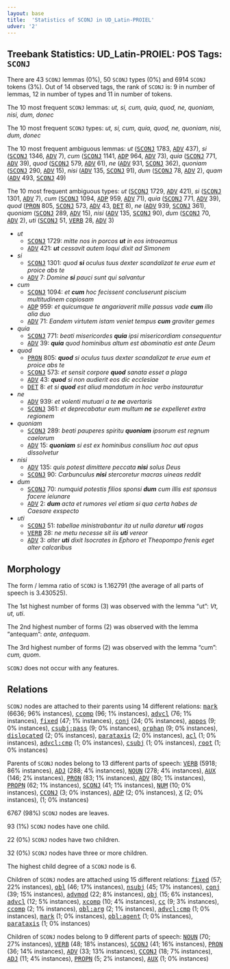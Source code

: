 ```yaml
---
layout: base
title:  'Statistics of SCONJ in UD_Latin-PROIEL'
udver: '2'
---
```


## Treebank Statistics: UD_Latin-PROIEL: POS Tags: `SCONJ`

There are 43 `SCONJ` lemmas (0%), 50 `SCONJ` types (0%) and 6914 `SCONJ` tokens (3%).
Out of 14 observed tags, the rank of `SCONJ` is: 9 in number of lemmas, 12 in number of types and 11 in number of tokens.

The 10 most frequent `SCONJ` lemmas: <em>ut, si, cum, quia, quod, ne, quoniam, nisi, dum, donec</em>

The 10 most frequent `SCONJ` types:  <em>ut, si, cum, quia, quod, ne, quoniam, nisi, dum, donec</em>

The 10 most frequent ambiguous lemmas: <em>ut</em> (<tt><a href="la_proiel-pos-SCONJ.html">SCONJ</a></tt> 1783, <tt><a href="la_proiel-pos-ADV.html">ADV</a></tt> 437), <em>si</em> (<tt><a href="la_proiel-pos-SCONJ.html">SCONJ</a></tt> 1346, <tt><a href="la_proiel-pos-ADV.html">ADV</a></tt> 7), <em>cum</em> (<tt><a href="la_proiel-pos-SCONJ.html">SCONJ</a></tt> 1141, <tt><a href="la_proiel-pos-ADP.html">ADP</a></tt> 964, <tt><a href="la_proiel-pos-ADV.html">ADV</a></tt> 73), <em>quia</em> (<tt><a href="la_proiel-pos-SCONJ.html">SCONJ</a></tt> 771, <tt><a href="la_proiel-pos-ADV.html">ADV</a></tt> 39), <em>quod</em> (<tt><a href="la_proiel-pos-SCONJ.html">SCONJ</a></tt> 579, <tt><a href="la_proiel-pos-ADV.html">ADV</a></tt> 61), <em>ne</em> (<tt><a href="la_proiel-pos-ADV.html">ADV</a></tt> 931, <tt><a href="la_proiel-pos-SCONJ.html">SCONJ</a></tt> 362), <em>quoniam</em> (<tt><a href="la_proiel-pos-SCONJ.html">SCONJ</a></tt> 290, <tt><a href="la_proiel-pos-ADV.html">ADV</a></tt> 15), <em>nisi</em> (<tt><a href="la_proiel-pos-ADV.html">ADV</a></tt> 135, <tt><a href="la_proiel-pos-SCONJ.html">SCONJ</a></tt> 91), <em>dum</em> (<tt><a href="la_proiel-pos-SCONJ.html">SCONJ</a></tt> 78, <tt><a href="la_proiel-pos-ADV.html">ADV</a></tt> 2), <em>quam</em> (<tt><a href="la_proiel-pos-ADV.html">ADV</a></tt> 493, <tt><a href="la_proiel-pos-SCONJ.html">SCONJ</a></tt> 49)

The 10 most frequent ambiguous types:  <em>ut</em> (<tt><a href="la_proiel-pos-SCONJ.html">SCONJ</a></tt> 1729, <tt><a href="la_proiel-pos-ADV.html">ADV</a></tt> 421), <em>si</em> (<tt><a href="la_proiel-pos-SCONJ.html">SCONJ</a></tt> 1301, <tt><a href="la_proiel-pos-ADV.html">ADV</a></tt> 7), <em>cum</em> (<tt><a href="la_proiel-pos-SCONJ.html">SCONJ</a></tt> 1094, <tt><a href="la_proiel-pos-ADP.html">ADP</a></tt> 959, <tt><a href="la_proiel-pos-ADV.html">ADV</a></tt> 71), <em>quia</em> (<tt><a href="la_proiel-pos-SCONJ.html">SCONJ</a></tt> 771, <tt><a href="la_proiel-pos-ADV.html">ADV</a></tt> 39), <em>quod</em> (<tt><a href="la_proiel-pos-PRON.html">PRON</a></tt> 805, <tt><a href="la_proiel-pos-SCONJ.html">SCONJ</a></tt> 573, <tt><a href="la_proiel-pos-ADV.html">ADV</a></tt> 43, <tt><a href="la_proiel-pos-DET.html">DET</a></tt> 8), <em>ne</em> (<tt><a href="la_proiel-pos-ADV.html">ADV</a></tt> 939, <tt><a href="la_proiel-pos-SCONJ.html">SCONJ</a></tt> 361), <em>quoniam</em> (<tt><a href="la_proiel-pos-SCONJ.html">SCONJ</a></tt> 289, <tt><a href="la_proiel-pos-ADV.html">ADV</a></tt> 15), <em>nisi</em> (<tt><a href="la_proiel-pos-ADV.html">ADV</a></tt> 135, <tt><a href="la_proiel-pos-SCONJ.html">SCONJ</a></tt> 90), <em>dum</em> (<tt><a href="la_proiel-pos-SCONJ.html">SCONJ</a></tt> 70, <tt><a href="la_proiel-pos-ADV.html">ADV</a></tt> 2), <em>uti</em> (<tt><a href="la_proiel-pos-SCONJ.html">SCONJ</a></tt> 51, <tt><a href="la_proiel-pos-VERB.html">VERB</a></tt> 28, <tt><a href="la_proiel-pos-ADV.html">ADV</a></tt> 3)


* <em>ut</em>
  * <tt><a href="la_proiel-pos-SCONJ.html">SCONJ</a></tt> 1729: <em>mitte nos in porcos <b>ut</b> in eos introeamus</em>
  * <tt><a href="la_proiel-pos-ADV.html">ADV</a></tt> 421: <em><b>ut</b> cessavit autem loqui dixit ad Simonem</em>
* <em>si</em>
  * <tt><a href="la_proiel-pos-SCONJ.html">SCONJ</a></tt> 1301: <em>quod <b>si</b> oculus tuus dexter scandalizat te erue eum et proice abs te</em>
  * <tt><a href="la_proiel-pos-ADV.html">ADV</a></tt> 7: <em>Domine <b>si</b> pauci sunt qui salvantur</em>
* <em>cum</em>
  * <tt><a href="la_proiel-pos-SCONJ.html">SCONJ</a></tt> 1094: <em>et <b>cum</b> hoc fecissent concluserunt piscium multitudinem copiosam</em>
  * <tt><a href="la_proiel-pos-ADP.html">ADP</a></tt> 959: <em>et quicumque te angariaverit mille passus vade <b>cum</b> illo alia duo</em>
  * <tt><a href="la_proiel-pos-ADV.html">ADV</a></tt> 71: <em>Eandem virtutem istam veniet tempus <b>cum</b> graviter gemes</em>
* <em>quia</em>
  * <tt><a href="la_proiel-pos-SCONJ.html">SCONJ</a></tt> 771: <em>beati misericordes <b>quia</b> ipsi misericordiam consequentur</em>
  * <tt><a href="la_proiel-pos-ADV.html">ADV</a></tt> 39: <em><b>quia</b> quod hominibus altum est abominatio est ante Deum</em>
* <em>quod</em>
  * <tt><a href="la_proiel-pos-PRON.html">PRON</a></tt> 805: <em><b>quod</b> si oculus tuus dexter scandalizat te erue eum et proice abs te</em>
  * <tt><a href="la_proiel-pos-SCONJ.html">SCONJ</a></tt> 573: <em>et sensit corpore <b>quod</b> sanata esset a plaga</em>
  * <tt><a href="la_proiel-pos-ADV.html">ADV</a></tt> 43: <em><b>quod</b> si non audierit eos dic ecclesiae</em>
  * <tt><a href="la_proiel-pos-DET.html">DET</a></tt> 8: <em>et si <b>quod</b> est aliud mandatum in hoc verbo instauratur</em>
* <em>ne</em>
  * <tt><a href="la_proiel-pos-ADV.html">ADV</a></tt> 939: <em>et volenti mutuari a te <b>ne</b> avertaris</em>
  * <tt><a href="la_proiel-pos-SCONJ.html">SCONJ</a></tt> 361: <em>et deprecabatur eum multum <b>ne</b> se expelleret extra regionem</em>
* <em>quoniam</em>
  * <tt><a href="la_proiel-pos-SCONJ.html">SCONJ</a></tt> 289: <em>beati pauperes spiritu <b>quoniam</b> ipsorum est regnum caelorum</em>
  * <tt><a href="la_proiel-pos-ADV.html">ADV</a></tt> 15: <em><b>quoniam</b> si est ex hominibus consilium hoc aut opus dissolvetur</em>
* <em>nisi</em>
  * <tt><a href="la_proiel-pos-ADV.html">ADV</a></tt> 135: <em>quis potest dimittere peccata <b>nisi</b> solus Deus</em>
  * <tt><a href="la_proiel-pos-SCONJ.html">SCONJ</a></tt> 90: <em>Carbunculus <b>nisi</b> stercoretur macras uineas reddit</em>
* <em>dum</em>
  * <tt><a href="la_proiel-pos-SCONJ.html">SCONJ</a></tt> 70: <em>numquid potestis filios sponsi <b>dum</b> cum illis est sponsus facere ieiunare</em>
  * <tt><a href="la_proiel-pos-ADV.html">ADV</a></tt> 2: <em><b>dum</b> acta et rumores vel etiam si qua certa habes de Caesare exspecto</em>
* <em>uti</em>
  * <tt><a href="la_proiel-pos-SCONJ.html">SCONJ</a></tt> 51: <em>tabellae ministrabantur ita ut nulla daretur <b>uti</b> rogas</em>
  * <tt><a href="la_proiel-pos-VERB.html">VERB</a></tt> 28: <em>ne metu necesse sit iis <b>uti</b> vereor</em>
  * <tt><a href="la_proiel-pos-ADV.html">ADV</a></tt> 3: <em>alter <b>uti</b> dixit Isocrates in Ephoro et Theopompo frenis eget alter calcaribus</em>

## Morphology

The form / lemma ratio of `SCONJ` is 1.162791 (the average of all parts of speech is 3.430525).

The 1st highest number of forms (3) was observed with the lemma “ut”: <em>Vt, ut, uti</em>.

The 2nd highest number of forms (2) was observed with the lemma “antequam”: <em>ante, antequam</em>.

The 3rd highest number of forms (2) was observed with the lemma “cum”: <em>cum, quom</em>.

`SCONJ` does not occur with any features.


## Relations

`SCONJ` nodes are attached to their parents using 14 different relations: <tt><a href="la_proiel-dep-mark.html">mark</a></tt> (6636; 96% instances), <tt><a href="la_proiel-dep-ccomp.html">ccomp</a></tt> (96; 1% instances), <tt><a href="la_proiel-dep-advcl.html">advcl</a></tt> (76; 1% instances), <tt><a href="la_proiel-dep-fixed.html">fixed</a></tt> (47; 1% instances), <tt><a href="la_proiel-dep-conj.html">conj</a></tt> (24; 0% instances), <tt><a href="la_proiel-dep-appos.html">appos</a></tt> (9; 0% instances), <tt><a href="la_proiel-dep-csubj-pass.html">csubj:pass</a></tt> (9; 0% instances), <tt><a href="la_proiel-dep-orphan.html">orphan</a></tt> (9; 0% instances), <tt><a href="la_proiel-dep-dislocated.html">dislocated</a></tt> (2; 0% instances), <tt><a href="la_proiel-dep-parataxis.html">parataxis</a></tt> (2; 0% instances), <tt><a href="la_proiel-dep-acl.html">acl</a></tt> (1; 0% instances), <tt><a href="la_proiel-dep-advcl-cmp.html">advcl:cmp</a></tt> (1; 0% instances), <tt><a href="la_proiel-dep-csubj.html">csubj</a></tt> (1; 0% instances), <tt><a href="la_proiel-dep-root.html">root</a></tt> (1; 0% instances)

Parents of `SCONJ` nodes belong to 13 different parts of speech: <tt><a href="la_proiel-pos-VERB.html">VERB</a></tt> (5918; 86% instances), <tt><a href="la_proiel-pos-ADJ.html">ADJ</a></tt> (288; 4% instances), <tt><a href="la_proiel-pos-NOUN.html">NOUN</a></tt> (278; 4% instances), <tt><a href="la_proiel-pos-AUX.html">AUX</a></tt> (146; 2% instances), <tt><a href="la_proiel-pos-PRON.html">PRON</a></tt> (83; 1% instances), <tt><a href="la_proiel-pos-ADV.html">ADV</a></tt> (80; 1% instances), <tt><a href="la_proiel-pos-PROPN.html">PROPN</a></tt> (62; 1% instances), <tt><a href="la_proiel-pos-SCONJ.html">SCONJ</a></tt> (41; 1% instances), <tt><a href="la_proiel-pos-NUM.html">NUM</a></tt> (10; 0% instances), <tt><a href="la_proiel-pos-CCONJ.html">CCONJ</a></tt> (3; 0% instances), <tt><a href="la_proiel-pos-ADP.html">ADP</a></tt> (2; 0% instances), <tt><a href="la_proiel-pos-X.html">X</a></tt> (2; 0% instances),  (1; 0% instances)

6767 (98%) `SCONJ` nodes are leaves.

93 (1%) `SCONJ` nodes have one child.

22 (0%) `SCONJ` nodes have two children.

32 (0%) `SCONJ` nodes have three or more children.

The highest child degree of a `SCONJ` node is 6.

Children of `SCONJ` nodes are attached using 15 different relations: <tt><a href="la_proiel-dep-fixed.html">fixed</a></tt> (57; 22% instances), <tt><a href="la_proiel-dep-obl.html">obl</a></tt> (46; 17% instances), <tt><a href="la_proiel-dep-nsubj.html">nsubj</a></tt> (45; 17% instances), <tt><a href="la_proiel-dep-conj.html">conj</a></tt> (39; 15% instances), <tt><a href="la_proiel-dep-advmod.html">advmod</a></tt> (22; 8% instances), <tt><a href="la_proiel-dep-obj.html">obj</a></tt> (15; 6% instances), <tt><a href="la_proiel-dep-advcl.html">advcl</a></tt> (12; 5% instances), <tt><a href="la_proiel-dep-xcomp.html">xcomp</a></tt> (10; 4% instances), <tt><a href="la_proiel-dep-cc.html">cc</a></tt> (9; 3% instances), <tt><a href="la_proiel-dep-ccomp.html">ccomp</a></tt> (2; 1% instances), <tt><a href="la_proiel-dep-obl-arg.html">obl:arg</a></tt> (2; 1% instances), <tt><a href="la_proiel-dep-advcl-cmp.html">advcl:cmp</a></tt> (1; 0% instances), <tt><a href="la_proiel-dep-mark.html">mark</a></tt> (1; 0% instances), <tt><a href="la_proiel-dep-obl-agent.html">obl:agent</a></tt> (1; 0% instances), <tt><a href="la_proiel-dep-parataxis.html">parataxis</a></tt> (1; 0% instances)

Children of `SCONJ` nodes belong to 9 different parts of speech: <tt><a href="la_proiel-pos-NOUN.html">NOUN</a></tt> (70; 27% instances), <tt><a href="la_proiel-pos-VERB.html">VERB</a></tt> (48; 18% instances), <tt><a href="la_proiel-pos-SCONJ.html">SCONJ</a></tt> (41; 16% instances), <tt><a href="la_proiel-pos-PRON.html">PRON</a></tt> (36; 14% instances), <tt><a href="la_proiel-pos-ADV.html">ADV</a></tt> (33; 13% instances), <tt><a href="la_proiel-pos-CCONJ.html">CCONJ</a></tt> (18; 7% instances), <tt><a href="la_proiel-pos-ADJ.html">ADJ</a></tt> (11; 4% instances), <tt><a href="la_proiel-pos-PROPN.html">PROPN</a></tt> (5; 2% instances), <tt><a href="la_proiel-pos-AUX.html">AUX</a></tt> (1; 0% instances)

